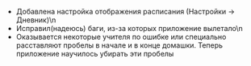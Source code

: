 - Добавлена настройка отображения расписания (Настройки -> Дневник)\n
- Исправил(надеюсь) баги, из-за которых приложение вылетало\n
- Оказывается некоторые учителя по ошибке или специально расставляют пробелы в начале и в конце домашки. Теперь приложение научилось убирать эти пробелы